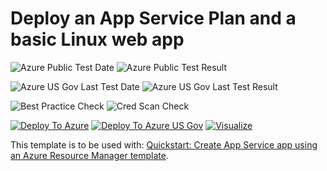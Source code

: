 # Deploy an App Service Plan and a basic Linux web app

![Azure Public Test Date](https://azurequickstartsservice.blob.core.windows.net/badges/101-app-service-docs-linux/PublicLastTestDate.svg)
![Azure Public Test Result](https://azurequickstartsservice.blob.core.windows.net/badges/101-app-service-docs-linux/PublicDeployment.svg)

![Azure US Gov Last Test Date](https://azurequickstartsservice.blob.core.windows.net/badges/101-app-service-docs-linux/FairfaxLastTestDate.svg)
![Azure US Gov Last Test Result](https://azurequickstartsservice.blob.core.windows.net/badges/101-app-service-docs-linux/FairfaxDeployment.svg)

![Best Practice Check](https://azurequickstartsservice.blob.core.windows.net/badges/101-app-service-docs-linux/BestPracticeResult.svg)
![Cred Scan Check](https://azurequickstartsservice.blob.core.windows.net/badges/101-app-service-docs-linux/CredScanResult.svg)

[![Deploy To Azure](https://raw.githubusercontent.com/fathym-it/azure-quickstart-templates/master/1-CONTRIBUTION-GUIDE/images/deploytoazure.svg?sanitize=true)](https://portal.azure.com/#create/Microsoft.Template/uri/https%3A%2F%2Fraw.githubusercontent.com%2Ffathym-it%2Fazure-quickstart-templates%2Fmaster%2F101-app-service-docs-linux%2Fazuredeploy.json)
[![Deploy To Azure US Gov](https://raw.githubusercontent.com/fathym-it/azure-quickstart-templates/master/1-CONTRIBUTION-GUIDE/images/deploytoazuregov.svg?sanitize=true)](https://portal.azure.us/#create/Microsoft.Template/uri/https%3A%2F%2Fraw.githubusercontent.com%2Ffathym-it%2Fazure-quickstart-templates%2Fmaster%2F101-app-service-docs-linux%2Fazuredeploy.json)
[![Visualize](https://raw.githubusercontent.com/fathym-it/azure-quickstart-templates/master/1-CONTRIBUTION-GUIDE/images/visualizebutton.svg?sanitize=true)](http://armviz.io/#/?load=https%3A%2F%2Fraw.githubusercontent.com%2Ffathym-it%2Fazure-quickstart-templates%2Fmaster%2F101-app-service-docs-linux%2Fazuredeploy.json)

This template is to be used with: [Quickstart: Create App Service app using an Azure Resource Manager template](https://docs.microsoft.com/azure/app-service/quickstart-arm-template).
